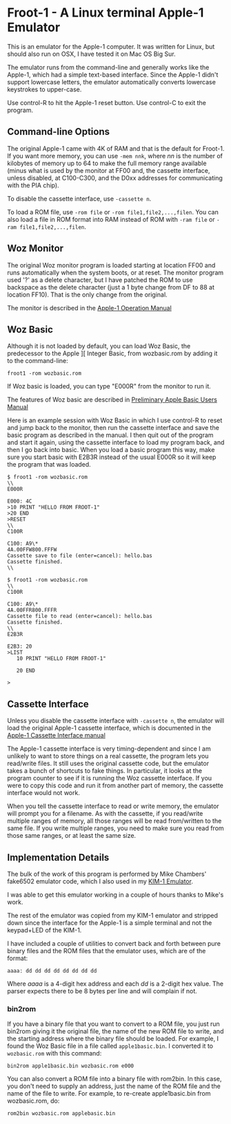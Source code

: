 # Froot-1 - A Linux terminal Apple-1 Emulator
This is an emulator for the Apple-1 computer. It was written for Linux,
but should also run on OSX, I have tested it on Mac OS Big Sur.

The emulator runs from the command-line and generally works
like the Apple-1, which had a simple text-based interface.
Since the Apple-1 didn't support lowercase letters, the emulator
automatically converts lowercase keystrokes to upper-case.

Use control-R to hit the Apple-1 reset button. Use control-C to
exit the program.

## Command-line Options
The original Apple-1 came with 4K of RAM and that is the default
for Froot-1. If you want more memory, you can use `-mem nnk`,
where *nn* is the number of kilobytes of memory up to 64 to make
the full memory range available (minus what is used by the monitor at
FF00 and, the
cassette interface, unless disabled, at C100-C300, and the D0xx
addresses for communicating with the PIA chip).

To disable the cassette interface, use `-cassette n`. 

To load a ROM file, use `-rom file` or `-rom file1,file2,...,filen`.
You can also load a file in ROM format into RAM instead of ROM with
`-ram file` or `-ram file1,file2,...,filen`.

## Woz Monitor

The original Woz monitor program is loaded starting at location FF00
and runs automatically when the system boots, or at reset. 
The monitor program used '?' as a delete character,
but I have patched the ROM to use backspace as the delete character
(just a 1 byte change from DF to 88 at location FF10). That is the
only change from the original.

The monitor is described in the
[Apple-1 Operation
Manual](https://archive.org/download/Apple-1_Operation_Manual_1976_Apple_a/Apple-1_Operation_Manual_1976_Apple_a.pdf)

## Woz Basic
Although it is not loaded by default, you can load Woz Basic,
the predecessor to the Apple \]\[ Integer Basic, from wozbasic.rom
by adding it to the command-line:
```shell
froot1 -rom wozbasic.rom
```

If Woz basic is loaded, you can type "E000R" from the monitor to
run it.

The features of Woz basic are described in
[Preliminary Apple Basic Users
Manual](https://archive.org/download/Preliminary_Apple_Basic_Users_Manual_1976-10_Apple/Preliminary_Apple_Basic_Users_Manual_1976-10_Apple.pdf)

Here is an example session with Woz Basic in which I use control-R
to reset and jump back to the monitor, then run the cassette interface
and save the basic program as described in the manual. I then quit
out of the program and start it again, using the cassette interface
to load my program back, and then I go back into basic. When you
load a basic program this way, make sure you start basic with E2B3R
instead of the usual E000R so it will keep the program that was
loaded.
```
$ froot1 -rom wozbasic.rom
\\
E000R

E000: 4C
>10 PRINT "HELLO FROM FROOT-1"
>20 END
>RESET
\\
C100R

C100: A9\*
4A.00FFW800.FFFW
Cassette save to file (enter=cancel): hello.bas
Cassette finished.
\\

$ froot1 -rom wozbasic.rom
\\
C100R

C100: A9\*
4A.00FFR800.FFFR
Cassette file to read (enter=cancel): hello.bas
Cassette finished.
\\
E2B3R

E2B3: 20
>LIST
   10 PRINT "HELLO FROM FROOT-1"
      
   20 END 

>
```

## Cassette Interface
Unless you disable the cassette interface with `-cassette n`, the
emulator will load the original Apple-1 cassette interface, which
is documented in the
[Apple-1 Cassette Interface
manual](https://archive.org/download/Apple-1_Cassette_Interface_1977_Apple/Apple-1_Cassette_Interface_1977_Apple.pdf)

The Apple-1 cassette interface is very timing-dependent and since I
am unlikely to want to store things on a real cassette, the program
lets you read/write files. It still uses the original cassette code,
but the emulator takes a bunch of shortcuts to fake things. In
particular, it looks at the program counter to see if it is running
the Woz cassette interface. If you were to copy this code and run it
from another part of memory, the cassette interface would not work.

When you tell the cassette interface to read or write memory, the
emulator will prompt you for a filename. As with the cassette, if you
read/write multiple ranges of memory, all those ranges will be
read from/written to the same file. If you write multiple ranges,
you need to make sure you read from those same ranges, or at least
the same size.

## Implementation Details
The bulk of the work of this program is performed by Mike Chambers'
fake6502 emulator code, which I also used in my
[KIM-1 Emulator](https://github.com/wutka/kim1-emulator).

I was able to get this emulator working in a couple of hours thanks
to Mike's work.

The rest of the emulator was copied from my KIM-1 emulator and
stripped down since the interface for the Apple-1 is a simple terminal
and not the keypad+LED of the KIM-1.

I have included a couple of utilities to convert back and forth between
pure binary files and the ROM files that the emulator uses, which
are of the format:
```
aaaa: dd dd dd dd dd dd dd dd
```
Where *aaaa* is a 4-digit hex address and each *dd* is a 2-digit hex
value. The parser expects there to be 8 bytes per line and will complain
if not.

### bin2rom
If you have a binary file that you want to convert to a ROM file,
you just run bin2rom giving it the original file, the name of the new
ROM file to write, and the starting address where the binary file
should be loaded. For example, I found the Woz Basic file in a file
called `apple1basic.bin`. I converted it to `wozbasic.rom` with
this command:
```
bin2rom apple1basic.bin wozbasic.rom e000
```

You can also convert a ROM file into a binary file with rom2bin. In
this case, you don't need to supply an address, just the name of the
ROM file and the name of the file to write. For example, to re-create
apple1basic.bin from wozbasic.rom, do:
```
rom2bin wozbasic.rom applebasic.bin
```
